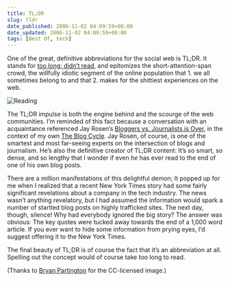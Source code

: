 ```yaml
---
title: TL;DR
slug: tldr
date_published: 2006-11-02 04:09:59+00:00
date_updated: 2006-11-02 04:09:59+00:00
tags: [Best Of, tech]
---
```

One of the great, definitive abbreviations for the social web is TL;DR. It stands for [too long; didn’t read](http://en.wiktionary.org/wiki/TLDR), and epitomizes the short-attention-span crowd, the willfully idiotic segment of the online population that 1. we all sometimes belong to and that 2. makes for the shittiest experiences on the web.

![Reading](/images/reading.jpg)

The TL;DR impulse is both the engine behind and the scourge of the web communities. I’m reminded of this fact because a conversation with an acquaintance referenced Jay Rosen’s [Bloggers vs. Journalists is Over](http://journalism.nyu.edu/pubzone/weblogs/pressthink/2005/01/21/berk_essy.html), in the context of my own [The Blog Cycle](/2005/03/21/the_blog_cycle). Jay Rosen, of course, is one of the smartest and most far-seeing experts on the intersection of blogs and journalism. He’s also the definitive creator of TL;DR content: It’s so smart, so dense, and so lengthy that I wonder if even *he* has ever read to the end of one of his own blog posts.

There are a million manifestations of this delightful demon; It popped up for me when I realized that a recent New York Times story had some fairly significant revelations about a company in the tech industry. The news wasn’t anything revelatory, but I had assumed the information would spark a number of startled blog posts on highly trafficked sites. The next day, though, silence! Why had everybody ignored the big story? The answer was obvious: The key quotes were tucked away towards the end of a 1,000 word article. If you ever want to hide some information from prying eyes, I’d suggest offering it to the New York Times.

The final beauty of TL;DR is of course the fact that it’s an abbreviation at all. Spelling out the concept would of course take too long to read.

(Thanks to [Bryan Partington](http://www.flickr.com/photos/striatic/229534338/) for the CC-licensed image.)
